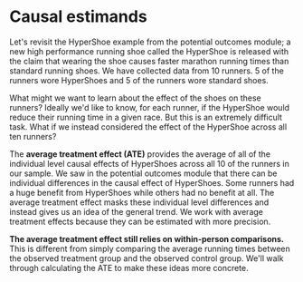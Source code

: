 # Causal estimands

Let's revisit the HyperShoe example from the potential outcomes module; a new high performance running shoe called the HyperShoe is released with the claim that wearing the shoe causes faster marathon running times than standard running shoes. We have collected data from 10 runners. 5 of the runners wore HyperShoes and 5 of the runners wore standard shoes.

What might we want to learn about the effect of the shoes on these runners? Ideally we'd like to know, for each runner, if the HyperShoe would reduce their running time in a given race. But this is an extremely difficult task. What if we instead considered the effect of the HyperShoe across all ten runners? 

The **average treatment effect (ATE)** provides the average of all of the individual level causal effects of HyperShoes across all 10 of the runners in our sample. We saw in the potential outcomes module that there can be individual differences in the causal effect of HyperShoes. Some runners had a huge benefit from HyperShoes while others had no benefit at all. The average treatment effect masks these individual level differences and instead gives us an idea of the general trend. We work with average treatment effects because they can be estimated with more precision.

**The average treatment effect still relies on within-person comparisons.** This is different from simply comparing the average running times between the observed treatment group and the observed control group. We'll walk through calculating the ATE to make these ideas more concrete.

<br>
